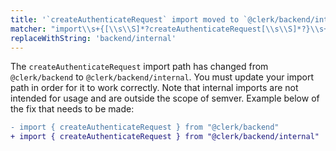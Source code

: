 ```yaml
---
title: '`createAuthenticateRequest` import moved to `@clerk/backend/internal`'
matcher: "import\\s+{[\\s\\S]*?createAuthenticateRequest[\\s\\S]*?}\\s+from\\s+['\"]@clerk\\/(backend)['\"]"
replaceWithString: 'backend/internal'
---
```


The `createAuthenticateRequest` import path has changed from `@clerk/backend` to `@clerk/backend/internal`. You must update your import path in order for it to work correctly. Note that internal imports are not intended for usage and are outside the scope of semver. Example below of the fix that needs to be made:

```diff
- import { createAuthenticateRequest } from "@clerk/backend"
+ import { createAuthenticateRequest } from "@clerk/backend/internal"
```
